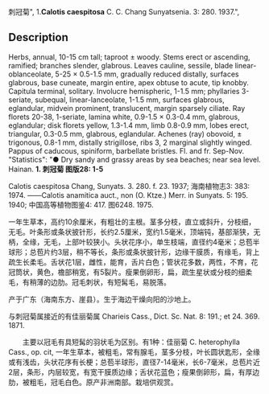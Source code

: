 刺冠菊",
1.**Calotis caespitosa** C. C. Chang Sunyatsenia. 3: 280. 1937.",

## Description
Herbs, annual, 10-15 cm tall; taproot ± woody. Stems erect or ascending, ramified; branches slender, glabrous. Leaves cauline, sessile, blade linear-oblanceolate, 5-25 × 0.5-1.5 mm, gradually reduced distally, surfaces glabrous, base cuneate, margin entire, apex obtuse to acute, tip knobby. Capitula terminal, solitary. Involucre hemispheric, 1-1.5 mm; phyllaries 3-seriate, subequal, linear-lanceolate, 1-1.5 mm, surfaces glabrous, eglandular, midvein prominent, translucent, margin sparsely ciliate. Ray florets 20-38, 1-seriate, lamina white, 0.9-1.5 × 0.3-0.4 mm, glabrous, eglandular; disk florets yellow, 1.3-1.4 mm, limb 0.8-0.9 mm, lobes erect, triangular, 0.3-0.5 mm, glabrous, eglandular. Achenes (ray) obovoid, ± trigonous, 0.8-1 mm, distally strigillose, ribs 3, 2 marginal slightly winged. Pappus of caducous, spiniform, barbellate bristles. Fl. and fr. Sep-Nov.
  "Statistics": "● Dry sandy and grassy areas by sea beaches; near sea level. Hainan.
**1. 刺冠菊 图版28: 1-5**

Calotis caespitosa Chang, Sunyats. 3. 280. f. 23. 1937; 海南植物志3: 383: 1974. ——Calotis anamitica auct., non (O. Ktze.) Merr. in Sunyats. 5: 195. 1940; 中国高等植物图鉴4: 417. 图6248. 1975.

一年生草本，高约10余厘米，有粗壮的主根。茎多分枝，直立或斜升，分枝细，无毛。叶条形或条状披针形，长约2.5厘米，宽约1.5毫米，顶端钝，基部渐狭，无柄，全缘，无毛，上部叶较狭小。头状花序小，单生枝端，直径约4毫米；总苞半球形；总苞片约3层，稍不等长，条形或条状披针形，边缘干膜质，有缘毛，背上疏生长柔毛。舌状花1层，雌性，能育，舌片白色；管状花多数，两性，不育，花冠筒状，黄色，檐部稍宽，有5裂片。瘦果倒卵形，扁，疏生星状或分枝的细柔毛，有稍薄的边肋。冠毛刺状，有短髯毛，易脱落。

产于广东（海南东方、崖县）。生于海边干燥向阳的沙地上。

与刺冠菊属接近的有佳丽菊属 Charieis Cass., Dict. Sc. Nat. 8: 191.; et 24. 369. 1871. 
<p style='text-indent:28px'>主要以冠毛有具短髯的羽状毛为区别。有1种：佳丽菊 C. heterophylla Cass., op. cit, 一年生草本，被粗毛，常有腺毛，茎多分枝，叶长圆状匙形，全缘或有浅齿，头状花序有长梗；总苞半球形，直径7-14毫米，长6-7毫米，总苞片近2层，条形，内层较宽，有宽干膜质边缘；舌状花蓝色；瘦果倒卵形，扁，有厚边肋，被粗毛，冠毛白色。原产非洲南部。栽培供观赏。

